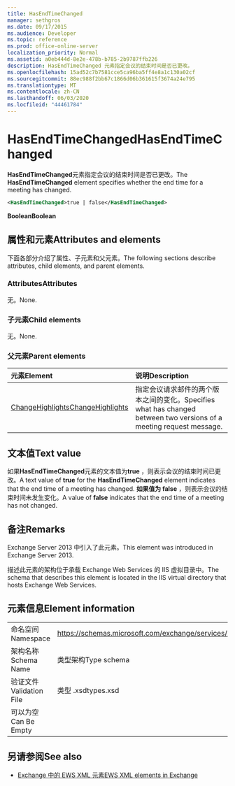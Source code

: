 ```yaml
---
title: HasEndTimeChanged
manager: sethgros
ms.date: 09/17/2015
ms.audience: Developer
ms.topic: reference
ms.prod: office-online-server
localization_priority: Normal
ms.assetid: a0eb444d-8e2e-478b-b785-2b9787ffb226
description: HasEndTimeChanged 元素指定会议的结束时间是否已更改。
ms.openlocfilehash: 15ad52c7b7581cce5ca96ba5ff4e8a1c130a02cf
ms.sourcegitcommit: 88ec988f2bb67c1866d06b361615f3674a24e795
ms.translationtype: MT
ms.contentlocale: zh-CN
ms.lasthandoff: 06/03/2020
ms.locfileid: "44461784"
---
```

# <a name="hasendtimechanged"></a><span data-ttu-id="1d945-103">HasEndTimeChanged</span><span class="sxs-lookup"><span data-stu-id="1d945-103">HasEndTimeChanged</span></span>

<span data-ttu-id="1d945-104">**HasEndTimeChanged**元素指定会议的结束时间是否已更改。</span><span class="sxs-lookup"><span data-stu-id="1d945-104">The **HasEndTimeChanged** element specifies whether the end time for a meeting has changed.</span></span> 
  
```XML
<HasEndTimeChanged>true | false</HasEndTimeChanged>
```

 <span data-ttu-id="1d945-105">**Boolean**</span><span class="sxs-lookup"><span data-stu-id="1d945-105">**Boolean**</span></span>
## <a name="attributes-and-elements"></a><span data-ttu-id="1d945-106">属性和元素</span><span class="sxs-lookup"><span data-stu-id="1d945-106">Attributes and elements</span></span>

<span data-ttu-id="1d945-107">下面各部分介绍了属性、子元素和父元素。</span><span class="sxs-lookup"><span data-stu-id="1d945-107">The following sections describe attributes, child elements, and parent elements.</span></span>
  
### <a name="attributes"></a><span data-ttu-id="1d945-108">Attributes</span><span class="sxs-lookup"><span data-stu-id="1d945-108">Attributes</span></span>

<span data-ttu-id="1d945-109">无。</span><span class="sxs-lookup"><span data-stu-id="1d945-109">None.</span></span>
  
### <a name="child-elements"></a><span data-ttu-id="1d945-110">子元素</span><span class="sxs-lookup"><span data-stu-id="1d945-110">Child elements</span></span>

<span data-ttu-id="1d945-111">无。</span><span class="sxs-lookup"><span data-stu-id="1d945-111">None.</span></span>
  
### <a name="parent-elements"></a><span data-ttu-id="1d945-112">父元素</span><span class="sxs-lookup"><span data-stu-id="1d945-112">Parent elements</span></span>

|<span data-ttu-id="1d945-113">**元素**</span><span class="sxs-lookup"><span data-stu-id="1d945-113">**Element**</span></span>|<span data-ttu-id="1d945-114">**说明**</span><span class="sxs-lookup"><span data-stu-id="1d945-114">**Description**</span></span>|
|:-----|:-----|
|[<span data-ttu-id="1d945-115">ChangeHighlights</span><span class="sxs-lookup"><span data-stu-id="1d945-115">ChangeHighlights</span></span>](changehighlights.md) <br/> |<span data-ttu-id="1d945-116">指定会议请求邮件的两个版本之间的变化。</span><span class="sxs-lookup"><span data-stu-id="1d945-116">Specifies what has changed between two versions of a meeting request message.</span></span>  <br/> |
   
## <a name="text-value"></a><span data-ttu-id="1d945-117">文本值</span><span class="sxs-lookup"><span data-stu-id="1d945-117">Text value</span></span>

<span data-ttu-id="1d945-118">如果**HasEndTimeChanged**元素的文本值为**true** ，则表示会议的结束时间已更改。</span><span class="sxs-lookup"><span data-stu-id="1d945-118">A text value of **true** for the **HasEndTimeChanged** element indicates that the end time of a meeting has changed.</span></span> <span data-ttu-id="1d945-119">**如果值为 false** ，则表示会议的结束时间未发生变化。</span><span class="sxs-lookup"><span data-stu-id="1d945-119">A value of **false** indicates that the end time of a meeting has not changed.</span></span> 
  
## <a name="remarks"></a><span data-ttu-id="1d945-120">备注</span><span class="sxs-lookup"><span data-stu-id="1d945-120">Remarks</span></span>

<span data-ttu-id="1d945-121">Exchange Server 2013 中引入了此元素。</span><span class="sxs-lookup"><span data-stu-id="1d945-121">This element was introduced in Exchange Server 2013.</span></span>
  
<span data-ttu-id="1d945-122">描述此元素的架构位于承载 Exchange Web Services 的 IIS 虚拟目录中。</span><span class="sxs-lookup"><span data-stu-id="1d945-122">The schema that describes this element is located in the IIS virtual directory that hosts Exchange Web Services.</span></span>
  
## <a name="element-information"></a><span data-ttu-id="1d945-123">元素信息</span><span class="sxs-lookup"><span data-stu-id="1d945-123">Element information</span></span>

|||
|:-----|:-----|
|<span data-ttu-id="1d945-124">命名空间</span><span class="sxs-lookup"><span data-stu-id="1d945-124">Namespace</span></span>  <br/> |https://schemas.microsoft.com/exchange/services/2006/types  <br/> |
|<span data-ttu-id="1d945-125">架构名称</span><span class="sxs-lookup"><span data-stu-id="1d945-125">Schema Name</span></span>  <br/> |<span data-ttu-id="1d945-126">类型架构</span><span class="sxs-lookup"><span data-stu-id="1d945-126">Type schema</span></span>  <br/> |
|<span data-ttu-id="1d945-127">验证文件</span><span class="sxs-lookup"><span data-stu-id="1d945-127">Validation File</span></span>  <br/> |<span data-ttu-id="1d945-128">类型 .xsd</span><span class="sxs-lookup"><span data-stu-id="1d945-128">types.xsd</span></span>  <br/> |
|<span data-ttu-id="1d945-129">可以为空</span><span class="sxs-lookup"><span data-stu-id="1d945-129">Can Be Empty</span></span>  <br/> ||
   
## <a name="see-also"></a><span data-ttu-id="1d945-130">另请参阅</span><span class="sxs-lookup"><span data-stu-id="1d945-130">See also</span></span>



- [<span data-ttu-id="1d945-131">Exchange 中的 EWS XML 元素</span><span class="sxs-lookup"><span data-stu-id="1d945-131">EWS XML elements in Exchange</span></span>](ews-xml-elements-in-exchange.md)

